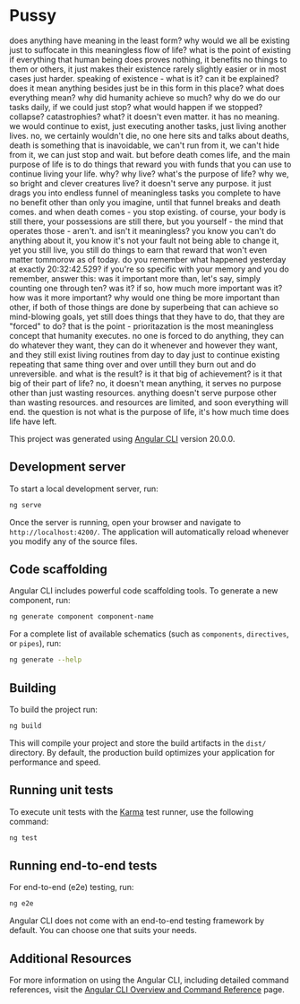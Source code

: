 # Pussy

does anything have meaning in the least form? why would we all be existing just to suffocate in this meaningless flow of life? what is the point of existing if everything that human being does proves nothing, it benefits no things to them or others, it just makes their existence rarely slightly easier or in most cases just harder. speaking of existence - what is it? can it be explained? does it mean anything besides just be in this form in this place? what does everything mean? why did humanity achieve so much? why do we do our tasks daily, if we could just stop? what would happen if we stopped? collapse? catastrophies? what? it doesn't even matter. it has no meaning. we would continue to exist, just executing another tasks, just living another lives. no, we certainly wouldn't die, no one here sits and talks about deaths, death is something that is inavoidable, we can't run from it, we can't hide from it, we can just stop and wait. but before death comes life, and the main purpose of life is to do things that reward you with funds that you can use to continue living your life. why? why live? what's the purpose of life? why we, so bright and clever creatures live? it doesn't serve any purpose. it just drags you into endless funnel of meaningless tasks you complete to  have no benefit other than only you imagine, until that funnel breaks and death comes. and when death comes - you stop existing. of course, your body is still there, your possessions are still there, but you yourself - the mind that operates those - aren't. and isn't it meaningless? you know you can't do anything about it, you know it's not your fault not being able to change it, yet you still live, you still do things to earn that reward that won't even matter tommorow as of today. do you remember what happened yesterday at exactly 20:32:42.529? if you're so specific with your memory and you do remember, answer this: was it important more than, let's say, simply counting one through ten? was it? if so, how much more important was it? how was it more important? why would one thing be more important than other, if both of those things are done by superbeing that can achieve so mind-blowing goals, yet still does things that they have to do, that they are "forced" to do? that is the point - prioritazation is the most meaningless concept that humanity executes. no one is forced to do anything, they can do whatever they want, they can do it whenever and however they want, and they still exist living routines from day to day just to continue existing repeating that same thing over and over untill they burn out and do unreversible. and what is the result? is it that big of achievement? is it that big of their part of life? no, it doesn't mean anything, it serves no purpose other than just wasting resources. anything doesn't serve purpose other than wasting resources. and resources are limited, and soon everything will end. the question is not what is the purpose of life, it's how much time does life have left.

This project was generated using [Angular CLI](https://github.com/angular/angular-cli) version 20.0.0.

## Development server

To start a local development server, run:

```bash
ng serve
```

Once the server is running, open your browser and navigate to `http://localhost:4200/`. The application will automatically reload whenever you modify any of the source files.

## Code scaffolding

Angular CLI includes powerful code scaffolding tools. To generate a new component, run:

```bash
ng generate component component-name
```

For a complete list of available schematics (such as `components`, `directives`, or `pipes`), run:

```bash
ng generate --help
```

## Building

To build the project run:

```bash
ng build
```

This will compile your project and store the build artifacts in the `dist/` directory. By default, the production build optimizes your application for performance and speed.

## Running unit tests

To execute unit tests with the [Karma](https://karma-runner.github.io) test runner, use the following command:

```bash
ng test
```

## Running end-to-end tests

For end-to-end (e2e) testing, run:

```bash
ng e2e
```

Angular CLI does not come with an end-to-end testing framework by default. You can choose one that suits your needs.

## Additional Resources

For more information on using the Angular CLI, including detailed command references, visit the [Angular CLI Overview and Command Reference](https://angular.dev/tools/cli) page.
